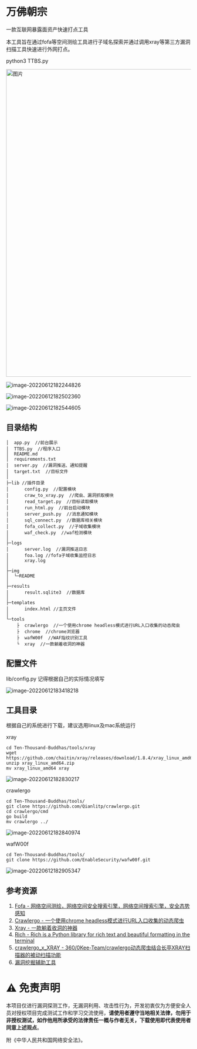 # 万佛朝宗

一款互联网暴露面资产快速打点工具

本工具旨在通过fofa等空间测绘工具进行子域名探索并通过调用xray等第三方漏洞扫描工具快速进行外网打点。


python3 TTBS.py

<img width="840" alt="图片" src="img/173049358-3d5a7cb9-2307-44ac-88f6-4f43c0f88c65.png">



![image-20220612182244826](img/image-20220612182244826.png)

![image-20220612182502360](img/image-20220612182502360.png)



![image-20220612182544605](img/image-20220612182544605.png)

## 目录结构

```
│  app.py  //前台展示
│  TTBS.py  //程序入口
│  README.md
│  requirements.txt  
│  server.py  //漏洞推送、通知提醒
│  target.txt  //目标文件
│  
├─lib //插件目录
│      config.py  //配置模块
│      craw_to_xray.py  //爬虫、漏洞抓取模块
│      read_target.py  //目标读取模块
│      run_html.py  //前台启动模块
│      server_push.py  //消息通知模块
│      sql_connect.py  //数据库相关模块
│      fofa_collect.py  //子域收集模块
│      waf_check.py  //waf检测模块
│      
├─logs
│      server.log  //漏洞推送日志
│      foa.log //fofa子域收集监控日志
│      xray.log
│      
├─img
│  └─README
│          
├─results
│      result.sqlite3  //数据库
│      
├─templates
│      index.html //主页文件
│      
└─tools
    ├  crawlergo  //一个使用chrome headless模式进行URL入口收集的动态爬虫
    ├  chrome  //chrome浏览器                    
    ├  wafW00f  //WAF指纹识别工具             
    └  xray  //一款躺着收洞的神器
```




## 配置文件

lib/config.py
记得根据自己的实际情况填写

![image-20220612183418218](img/image-20220612183418218.png)

## 工具目录

根据自己的系统进行下载，建议选用linux及mac系统运行

xray 

```
cd Ten-Thousand-Buddhas/tools/xray
wget https://github.com/chaitin/xray/releases/download/1.8.4/xray_linux_amd64.zip
unzip xray_linux_amd64.zip
mv xray_linux_amd64 xray
```

![image-20220612182830217](img/image-20220612182830217.png)

crawlergo

```
cd Ten-Thousand-Buddhas/tools/
git clone https://github.com/Qianlitp/crawlergo.git
cd crawlergo/cmd
go build
mv crawlergo ../
```

![image-20220612182840974](img/image-20220612182840974.png)

wafW00f 

```
cd Ten-Thousand-Buddhas/tools/
git clone https://github.com/EnableSecurity/wafw00f.git
```

![image-20220612182905347](img/image-20220612182905347.png)



## 参考资源

1. [Fofa - 网络空间测绘，网络空间安全搜索引擎，网络空间搜索引擎，安全态势感知](https://fofa.info)
2. [Crawlergo - 一个使用chrome headless模式进行URL入口收集的动态爬虫](https://github.com/0Kee-Team/crawlergo)
3. [Xray - 一款躺着收洞的神器](https://xray.cool/xray/#/)
4. [Rich - Rich is a Python library for rich text and beautiful formatting in the terminal](https://github.com/willmcgugan/rich)
5. [crawlergo_x_XRAY - 360/0Kee-Team/crawlergo动态爬虫结合长亭XRAY扫描器的被动扫描功能](https://github.com/timwhitez/crawlergo_x_XRAY)
6. [漏洞挖掘辅助工具](https://github.com/Echocipher/AUTO-EARN)



# ⚠️ 免责声明

本项目仅进行漏洞探测工作，无漏洞利用、攻击性行为，开发初衷仅为方便安全人员对授权项目完成测试工作和学习交流使用，**请使用者遵守当地相关法律，勿用于非授权测试，如作他用所承受的法律责任一概与作者无关，下载使用即代表使用者同意上述观点**。

附《中华人民共和国网络安全法》。

